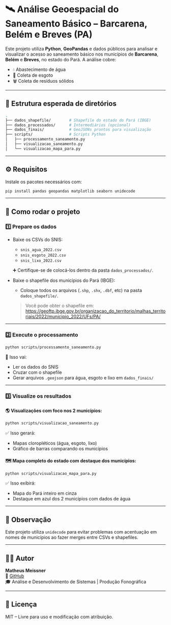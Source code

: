 
# 🛰️ Análise Geoespacial do Saneamento Básico – Barcarena, Belém e Breves (PA)

Este projeto utiliza **Python**, **GeoPandas** e dados públicos para analisar e visualizar o acesso ao saneamento básico nos municípios de **Barcarena**, **Belém** e **Breves**, no estado do Pará. A análise cobre:  
- 💧 Abastecimento de água  
- 🚽 Coleta de esgoto  
- 🗑️ Coleta de resíduos sólidos

---

## 📁 Estrutura esperada de diretórios

```bash
.
├── dados_shapefile/        # Shapefile do estado do Pará (IBGE)
├── dados_processados/      # Intermediários (opcional)
├── dados_finais/           # GeoJSONs prontos para visualização
├── scripts/                # Scripts Python
│   ├── processamento_saneamento.py
│   ├── visualizacao_saneamento.py
│   └── visualizacao_mapa_para.py
```

---

## ⚙️ Requisitos

Instale os pacotes necessários com:

```bash
pip install pandas geopandas matplotlib seaborn unidecode
```

---

## 🚀 Como rodar o projeto

### 1️⃣ Prepare os dados

- Baixe os CSVs do SNIS:
  - `snis_agua_2022.csv`
  - `snis_esgoto_2022.csv`
  - `snis_lixo_2022.csv`

  ➕ Certifique-se de colocá-los dentro da pasta `dados_processados/`.

- Baixe o shapefile dos municípios do Pará (IBGE):
  - Coloque todos os arquivos (`.shp`, `.shx`, `.dbf`, etc) na pasta `dados_shapefile/`.

  > Você pode obter o shapefile em:  
  > https://geoftp.ibge.gov.br/organizacao_do_territorio/malhas_territoriais/2022/municipio_2022/UFs/PA/

---

### 2️⃣ Execute o processamento

```bash
python scripts/processamento_saneamento.py
```

🔧 Isso vai:
- Ler os dados do SNIS
- Cruzar com o shapefile
- Gerar arquivos `.geojson` para água, esgoto e lixo em `dados_finais/`

---

### 3️⃣ Visualize os resultados

#### 🌎 Visualizações com foco nos 2 municípios:

```bash
python scripts/visualizacao_saneamento.py
```

✅ Isso gerará:
- Mapas cloropléticos (água, esgoto, lixo)
- Gráfico de barras comparando os municípios

#### 🗺️ Mapa completo do estado com destaque dos municípios:

```bash
python scripts/visualizacao_mapa_para.py
```

✅ Isso exibirá:
- Mapa do Pará inteiro em cinza
- Destaque em azul dos 2 municípios com dados de água

---

## 📌 Observação

Este projeto utiliza `unidecode` para evitar problemas com acentuação em nomes de municípios ao fazer merges entre CSVs e shapefiles.

---

## 👨‍💻 Autor

**Matheus Meissner**  
🔗 [GitHub](https://github.com/matheus-meissner)  
🎓 Análise e Desenvolvimento de Sistemas | Produção Fonográfica

---

## 📄 Licença

MIT – Livre para uso e modificação com atribuição.
